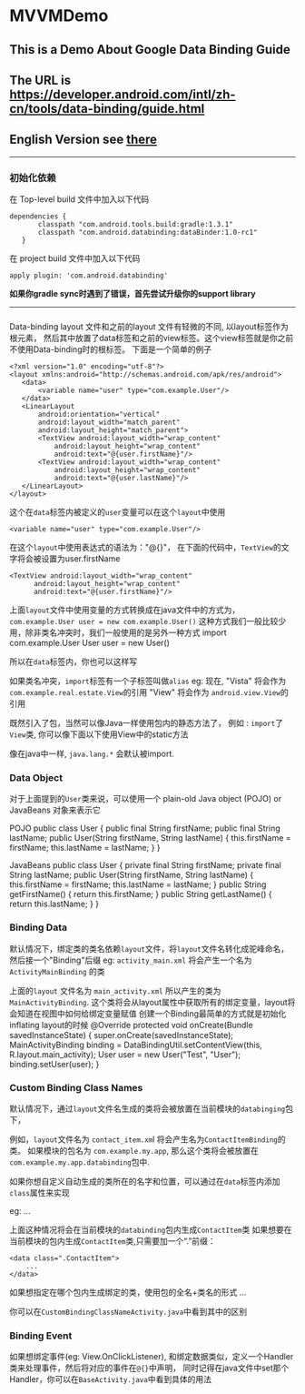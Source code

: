 # MVVMDemo
## This is a Demo About Google Data Binding Guide
## The URL is https://developer.android.com/intl/zh-cn/tools/data-binding/guide.html
## English Version see [there][1]
---

### 初始化依赖

在 Top-level build 文件中加入以下代码

    dependencies {
           classpath "com.android.tools.build:gradle:1.3.1"
           classpath "com.android.databinding:dataBinder:1.0-rc1"
       }

在 project build 文件中加入以下代码

    apply plugin: 'com.android.databinding'

**如果你gradle sync时遇到了错误，首先尝试升级你的support library**

---

###
Data-binding layout 文件和之前的layout 文件有轻微的不同, 以layout标签作为根元素，
然后其中放置了data标签和之前的view标签。这个view标签就是你之前不使用Data-binding时的根标签。
下面是一个简单的例子

    <?xml version="1.0" encoding="utf-8"?>
    <layout xmlns:android="http://schemas.android.com/apk/res/android">
       <data>
           <variable name="user" type="com.example.User"/>
       </data>
       <LinearLayout
           android:orientation="vertical"
           android:layout_width="match_parent"
           android:layout_height="match_parent">
           <TextView android:layout_width="wrap_content"
               android:layout_height="wrap_content"
               android:text="@{user.firstName}"/>
           <TextView android:layout_width="wrap_content"
               android:layout_height="wrap_content"
               android:text="@{user.lastName}"/>
       </LinearLayout>
    </layout>

这个在`data`标签内被定义的`user`变量可以在这个`layout`中使用

    <variable name="user" type="com.example.User"/>

在这个`layout`中使用表达式的语法为："@{}"，
在下面的代码中，`TextView`的文字将会被设置为user.firstName

    <TextView android:layout_width="wrap_content"
          android:layout_height="wrap_content"
          android:text="@{user.firstName}"/>

上面`layout`文件中使用变量的方式转换成在java文件中的方式为，
`com.example.User user = new com.example.User()`
这种方式我们一般比较少用，除非类名冲突时，我们一般使用的是另外一种方式
    import com.example.User
    User user = new User()

所以在`data`标签内，你也可以这样写
    <import type="com.example.User"/>
   <variable name="user" type="User"/>


如果类名冲突，`import`标签有一个子标签叫做`alias`
eg:
    <import type="android.view.View"/>
    <import type="com.example.real.estate.View"
            alias="Vista"/>
现在, "Vista" 将会作为`com.example.real.estate.View`的引用
"View" 将会作为 `android.view.View`的引用

既然引入了包，当然可以像Java一样使用包内的静态方法了，
例如 : `import`了`View`类, 你可以像下面以下使用View中的static方法
    <TextView
       android:text="@{user.lastName}"
       android:layout_width="wrap_content"
       android:layout_height="wrap_content"
       android:visibility="@{View.VISIBLE}"/>

像在java中一样, `java.lang.*` 会默认被import.

### Data Object
对于上面提到的`User`类来说，可以使用一个
plain-old Java object (POJO) or JavaBeans 对象来表示它

POJO
    public class User {
       public final String firstName;
       public final String lastName;
       public User(String firstName, String lastName) {
           this.firstName = firstName;
           this.lastName = lastName;
       }
    }

JavaBeans
    public class User {
       private final String firstName;
       private final String lastName;
       public User(String firstName, String lastName) {
           this.firstName = firstName;
           this.lastName = lastName;
       }
       public String getFirstName() {
           return this.firstName;
       }
       public String getLastName() {
           return this.lastName;
       }
    }

### Binding Data
默认情况下，绑定类的类名依赖`layout`文件，将`layout`文件名转化成驼峰命名，然后接一个"Binding"后缀
eg: `activity_main.xml` 将会产生一个名为 `ActivityMainBinding` 的类

上面的`layout` 文件名为 `main_activity.xml` 所以产生的类为 `MainActivityBinding`.
这个类将会从layout属性中获取所有的绑定变量，layout将会知道在视图中如何给绑定变量赋值
创建一个Binding最简单的方式就是初始化inflating layout的时候
    @Override
    protected void onCreate(Bundle savedInstanceState) {
       super.onCreate(savedInstanceState);
       MainActivityBinding binding = DataBindingUtil.setContentView(this, R.layout.main_activity);
       User user = new User("Test", "User");
       binding.setUser(user);
    }

### Custom Binding Class Names
默认情况下，通过`layout`文件名生成的类将会被放置在当前模块的`databinging`包下，

例如，`layout`文件名为 `contact_item.xm`l 将会产生名为`ContactItemBinding`的类。
如果模块的包名为 `com.example.my.app`,
那么这个类将会被放置在 `com.example.my.app.databinding`包中.

如果你想自定义自动生成的类所在的名字和位置，可以通过在`data`标签内添加`class`属性来实现

eg:
    <data class="ContactItem">
        ...
    </data>

上面这种情况将会在当前模块的`databinding`包内生成`ContactItem`类
如果想要在当前模块的包内生成`ContactItem`类,只需要加一个“.”前缀：

    <data class=".ContactItem">
        ...
    </data>

如果想指定在哪个包内生成绑定的类，使用包的全名+类名的形式
    <data class="com.example.ContactItem">
        ...
    </data>

你可以在`CustomBindingClassNameActivity.java`中看到其中的区别


### Binding Event
如果想绑定事件(eg: View.OnClickListener),
和绑定数据类似，定义一个Handler类来处理事件，然后将对应的事件在`@{}`中声明，
同时记得在java文件中set那个Handler，你可以在`BaseActivity.java`中看到具体的用法


[1]: README_en.md




